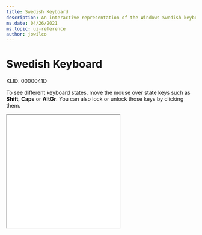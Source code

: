 ```yaml
---
title: Swedish Keyboard
description: An interactive representation of the Windows Swedish keyboard. To see different keyboard states, click or move the mouse over the state keys.
ms.date: 04/26/2021
ms.topic: ui-reference
author: jowilco
---
```


# Swedish Keyboard

KLID: 0000041D

To see different keyboard states, move the mouse over state keys such as **Shift**, **Caps** or **AltGr**. You can also lock or unlock those keys by clicking them.

<iframe src="kbdsw.html" height="300"></iframe>
